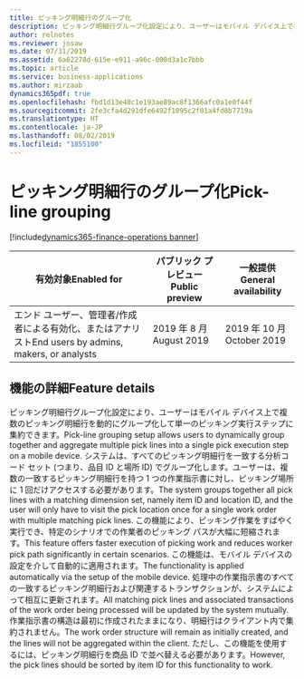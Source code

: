 ```yaml
---
title: ピッキング明細行のグループ化
description: ピッキング明細行グループ化設定により、ユーザーはモバイル デバイス上で複数のピッキング明細行を動的にグループ化して単一のピッキング実行ステップに集約できます。
author: relnotes
ms.reviewer: josaw
ms.date: 07/31/2019
ms.assetid: 6a62278d-615e-e911-a96c-000d3a1c7bbb
ms.topic: article
ms.service: business-applications
ms.author: mirzaab
dynamics365pdf: true
ms.openlocfilehash: fbd1d13e40c1e193ae89ac8f1366afc0a1e0f44f
ms.sourcegitcommit: 2fe3cfa4d291dfe6492f1095c2f01a4fd8b7719a
ms.translationtype: HT
ms.contentlocale: ja-JP
ms.lasthandoff: 08/02/2019
ms.locfileid: "1855100"
---
```

# <a name="pick-line-grouping"></a><span data-ttu-id="79d98-103">ピッキング明細行のグループ化</span><span class="sxs-lookup"><span data-stu-id="79d98-103">Pick-line grouping</span></span>
[!include[dynamics365-finance-operations banner](../includes/dynamics365-finance-operations.md)]

| <span data-ttu-id="79d98-104">有効対象</span><span class="sxs-lookup"><span data-stu-id="79d98-104">Enabled for</span></span>    |  <span data-ttu-id="79d98-105">パブリック プレビュー</span><span class="sxs-lookup"><span data-stu-id="79d98-105">Public preview</span></span> | <span data-ttu-id="79d98-106">一般提供</span><span class="sxs-lookup"><span data-stu-id="79d98-106">General availability</span></span> | 
| ---------- | ---------- |---------- |
|<span data-ttu-id="79d98-107">エンド ユーザー、管理者/作成者による有効化、またはアナリスト</span><span class="sxs-lookup"><span data-stu-id="79d98-107">End users by admins, makers, or analysts</span></span>|<span data-ttu-id="79d98-108">2019 年 8 月</span><span class="sxs-lookup"><span data-stu-id="79d98-108">August 2019</span></span>| <span data-ttu-id="79d98-109">2019 年 10 月</span><span class="sxs-lookup"><span data-stu-id="79d98-109">October 2019</span></span>|






## <a name="feature-details"></a><span data-ttu-id="79d98-110">機能の詳細</span><span class="sxs-lookup"><span data-stu-id="79d98-110">Feature details</span></span>
<!--feature detail start -->
<span data-ttu-id="79d98-111">ピッキング明細行グループ化設定により、ユーザーはモバイル デバイス上で複数のピッキング明細行を動的にグループ化して単一のピッキング実行ステップに集約できます。</span><span class="sxs-lookup"><span data-stu-id="79d98-111">Pick-line grouping setup allows users to dynamically group together and aggregate multiple pick lines into a single pick execution step on a mobile device.</span></span> <span data-ttu-id="79d98-112">システムは、すべてのピッキング明細行を一致する分析コード セット (つまり、品目 ID と場所 ID) でグループ化します。ユーザーは、複数の一致するピッキング明細行を持つ 1 つの作業指示書に対し、ピッキング場所に 1 回だけアクセスする必要があります。</span><span class="sxs-lookup"><span data-stu-id="79d98-112">The system groups together all pick lines with a matching dimension set, namely item ID and location ID, and the user will only have to visit the pick location once for a single work order with multiple matching pick lines.</span></span> <span data-ttu-id="79d98-113">この機能により、ピッキング作業をすばやく実行でき、特定のシナリオでの作業者のピッキング パスが大幅に短縮されます。</span><span class="sxs-lookup"><span data-stu-id="79d98-113">This feature offers faster execution of picking work and reduces worker pick path significantly in certain scenarios.</span></span> <span data-ttu-id="79d98-114">この機能は、モバイル デバイスの設定を介して自動的に適用されます。</span><span class="sxs-lookup"><span data-stu-id="79d98-114">The functionality is applied automatically via the setup of the mobile device.</span></span> <span data-ttu-id="79d98-115">処理中の作業指示書のすべての一致するピッキング明細行および関連するトランザクションが、システムによって相互に更新されます。</span><span class="sxs-lookup"><span data-stu-id="79d98-115">All matching pick lines and associated transactions of the work order being processed will be updated by the system mutually.</span></span> <span data-ttu-id="79d98-116">作業指示書の構造は最初に作成されたままになり、明細行はクライアント内で集約されません。</span><span class="sxs-lookup"><span data-stu-id="79d98-116">The work order structure will remain as initially created, and the lines will not be aggregated within the client.</span></span> <span data-ttu-id="79d98-117">ただし、この機能を使用するには、ピッキング明細行を商品 ID で並べ替える必要があります。</span><span class="sxs-lookup"><span data-stu-id="79d98-117">However, the pick lines should be sorted by item ID for this functionality to work.</span></span>
<!--feature detail end -->











